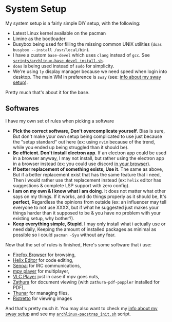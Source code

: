 # System Setup

My system setup is a fairly simple DIY setup, with the following:

- Latest Linux kernel available on the pacman
- Limine as the bootloader
- Busybox being used for filling the missing common UNIX utilities (`doas busybox --install /usr/local/bin`).
- I have a custom `base-devel` which uses `clang` instead of `gcc`. See [`scripts/archlinux-base_devel_install.sh`](../scripts/archlinux-base_devel_install.sh).
- `doas` is being used instead of `sudo` for simplicity.
- We're using `ly` display manager because we need speed when login into desktop. The main WM in preference is `sway` (see: [info about my sway setup](sway.md)).

Pretty much that's about it for the base.

## Softwares

I have my own set of rules when picking a software

- **Pick the correct software, Don't overcomplicate yourself**. Bias is sure, But don't make your own setup being complicated to use just because the "setup standard" out here (ex: using `nvim` because of the trend, while you ended up being struggled than it should be).
- **Be efficient. Don't install electron app**. If an electron app could be used in a browser anyway, I may not install, but rather using the electron app in a browser instead (ex: you could use discord [in your browser](https://discord.com/app)).
- **If better replacement of something exists, Use it**. The same as above, But if a better replacement exist that has the same feature that i need, Then i would rather use that replacement instead (ex: `helix` editor has suggestions & complete LSP support with zero config).
- **I am on my own & I know what i am doing**. It does not matter what other says on my things. If it works, and do things properly as it should be, It's **perfect**, Regardless the opinions from outside (ex: an influencer may tell everyone to not use XXXX, but if what he suggested just makes your things harder than it supposed to be & you have no problem with your existing setup, why bother?).
- **Keep everything simple, Stupid**. I may only install what i actually use or need daily, Keeping the amount of installed packages as minimal as possible so i could `pacman -Syu` without any fear.

Now that the set of rules is finished, Here's some software that i use:

- [Firefox Browser](https://firefox.com) for browsing,
- [Helix Editor](https://helix-editor.com) for code editing,
- [Senpai](https://git.sr.ht/~delthas/senpai) for IRC communications,
- [mpv player](https://mpv.io) for multiplayer,
- [VLC Player](https://videolan.org) just in case if mpv goes nuts,
- [Zathura](https://pwmt.org/projects/zathura) for document viewing (with `zathura-pdf-poppler` installed for PDF),
- [Thunar](https://docs.xfce.org/apps/thunar/start) for managing files,
- [Ristretto](https://docs.xfce.org/apps/ristretto/start) for viewing images

And that's pretty much it. You may also want to check my [info about my sway setup](sway.md) and see my [`archlinux-pacstrap_init.sh`](../scripts/archlinux-pacstrap_init.sh) script.
